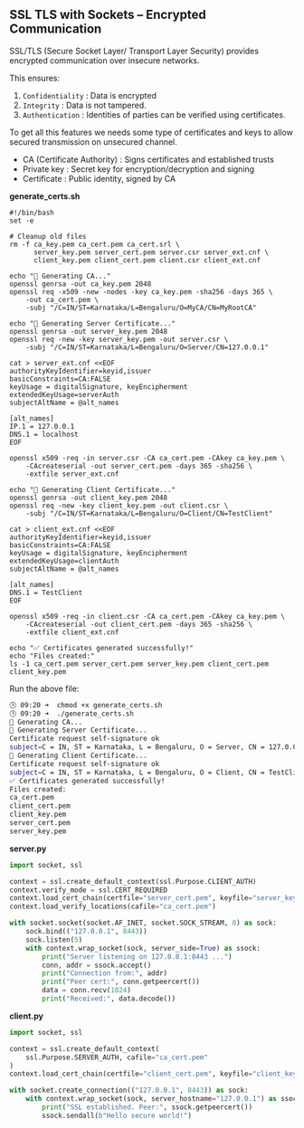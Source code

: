 ## SSL TLS with Sockets – Encrypted Communication
SSL/TLS (Secure Socket Layer/ Transport Layer Security) provides encrypted communication over insecure networks.

This ensures:
1. `Confidentiality` : Data is encrypted
2. `Integrity` : Data is not tampered.
3. `Authentication` : Identities of parties can be verified using certificates.

To get all this features we needs some type of certificates and keys to allow
secured transmission on unsecured channel.
- CA (Certificate Authority) : Signs certificates and established trusts
- Private key : Secret key for encryption/decryption and signing
- Certificate : Public identity, signed by CA

**generate_certs.sh**
```shell
#!/bin/bash
set -e

# Cleanup old files
rm -f ca_key.pem ca_cert.pem ca_cert.srl \
      server_key.pem server_cert.pem server.csr server_ext.cnf \
      client_key.pem client_cert.pem client.csr client_ext.cnf

echo "🔑 Generating CA..."
openssl genrsa -out ca_key.pem 2048
openssl req -x509 -new -nodes -key ca_key.pem -sha256 -days 365 \
    -out ca_cert.pem \
    -subj "/C=IN/ST=Karnataka/L=Bengaluru/O=MyCA/CN=MyRootCA"

echo "📜 Generating Server Certificate..."
openssl genrsa -out server_key.pem 2048
openssl req -new -key server_key.pem -out server.csr \
    -subj "/C=IN/ST=Karnataka/L=Bengaluru/O=Server/CN=127.0.0.1"

cat > server_ext.cnf <<EOF
authorityKeyIdentifier=keyid,issuer
basicConstraints=CA:FALSE
keyUsage = digitalSignature, keyEncipherment
extendedKeyUsage=serverAuth
subjectAltName = @alt_names

[alt_names]
IP.1 = 127.0.0.1
DNS.1 = localhost
EOF

openssl x509 -req -in server.csr -CA ca_cert.pem -CAkey ca_key.pem \
    -CAcreateserial -out server_cert.pem -days 365 -sha256 \
    -extfile server_ext.cnf

echo "👤 Generating Client Certificate..."
openssl genrsa -out client_key.pem 2048
openssl req -new -key client_key.pem -out client.csr \
    -subj "/C=IN/ST=Karnataka/L=Bengaluru/O=Client/CN=TestClient"

cat > client_ext.cnf <<EOF
authorityKeyIdentifier=keyid,issuer
basicConstraints=CA:FALSE
keyUsage = digitalSignature, keyEncipherment
extendedKeyUsage=clientAuth
subjectAltName = @alt_names

[alt_names]
DNS.1 = TestClient
EOF

openssl x509 -req -in client.csr -CA ca_cert.pem -CAkey ca_key.pem \
    -CAcreateserial -out client_cert.pem -days 365 -sha256 \
    -extfile client_ext.cnf

echo "✅ Certificates generated successfully!"
echo "Files created:"
ls -1 ca_cert.pem server_cert.pem server_key.pem client_cert.pem client_key.pem
```
Run the above file:
```bash
🕒 09:20 ➜  chmod +x generate_certs.sh 
🕒 09:20 ➜  ./generate_certs.sh 
🔑 Generating CA...
📜 Generating Server Certificate...
Certificate request self-signature ok
subject=C = IN, ST = Karnataka, L = Bengaluru, O = Server, CN = 127.0.0.1
👤 Generating Client Certificate...
Certificate request self-signature ok
subject=C = IN, ST = Karnataka, L = Bengaluru, O = Client, CN = TestClient
✅ Certificates generated successfully!
Files created:
ca_cert.pem
client_cert.pem
client_key.pem
server_cert.pem
server_key.pem
```

**server.py**
```python
import socket, ssl

context = ssl.create_default_context(ssl.Purpose.CLIENT_AUTH)
context.verify_mode = ssl.CERT_REQUIRED
context.load_cert_chain(certfile="server_cert.pem", keyfile="server_key.pem")
context.load_verify_locations(cafile="ca_cert.pem")

with socket.socket(socket.AF_INET, socket.SOCK_STREAM, 0) as sock:
    sock.bind(("127.0.0.1", 8443))
    sock.listen(5)
    with context.wrap_socket(sock, server_side=True) as ssock:
        print("Server listening on 127.0.0.1:8443 ...")
        conn, addr = ssock.accept()
        print("Connection from:", addr)
        print("Peer cert:", conn.getpeercert())
        data = conn.recv(1024)
        print("Received:", data.decode())
```
**client.py**
```python
import socket, ssl

context = ssl.create_default_context(
    ssl.Purpose.SERVER_AUTH, cafile="ca_cert.pem"
)
context.load_cert_chain(certfile="client_cert.pem", keyfile="client_key.pem")

with socket.create_connection(("127.0.0.1", 8443)) as sock:
    with context.wrap_socket(sock, server_hostname="127.0.0.1") as ssock:
        print("SSL established. Peer:", ssock.getpeercert())
        ssock.sendall(b"Hello secure world!")
```


